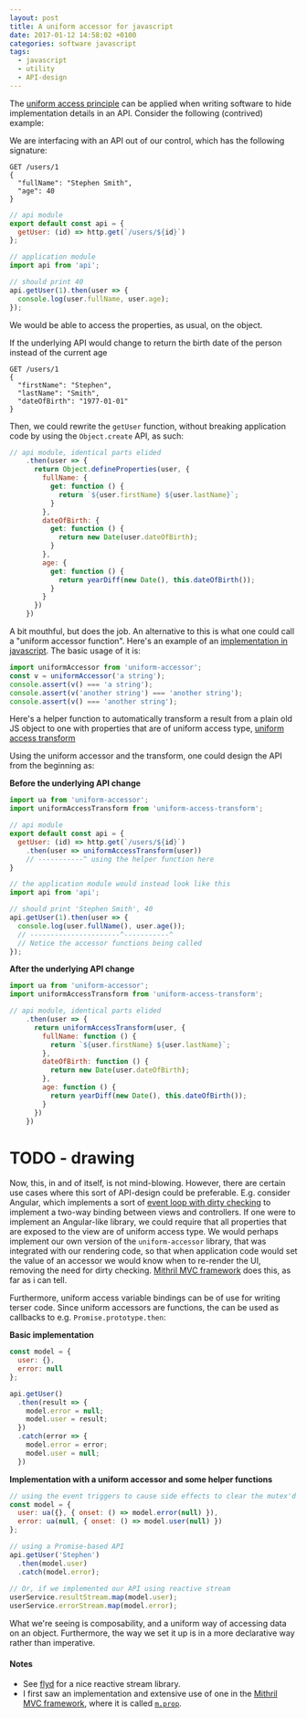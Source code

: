 ```yaml
---
layout: post
title: A uniform accessor for javascript
date: 2017-01-12 14:58:02 +0100
categories: software javascript
tags:
  - javascript
  - utility
  - API-design
---
```


The [uniform access principle][wp-uap] can be applied when writing software to hide implementation details in an API. Consider the following (contrived) example:

We are interfacing with an API out of our control, which has the following signature:

```
GET /users/1
{
  "fullName": "Stephen Smith",
  "age": 40
}
```

```javascript
// api module
export default const api = {
  getUser: (id) => http.get(`/users/${id}`)
};

// application module
import api from 'api';

// should print 40
api.getUser(1).then(user => {
  console.log(user.fullName, user.age);
});
```

We would be able to access the properties, as usual, on the object. 

If the underlying API would change to return the birth date of the person instead of the current age

```
GET /users/1
{
  "firstName": "Stephen",
  "lastName": "Smith",
  "dateOfBirth": "1977-01-01"
}
```

Then, we could rewrite the `getUser` function, without breaking application code by using the `Object.create` API, as such:

```javascript
// api module, identical parts elided
    .then(user => {
      return Object.defineProperties(user, {
        fullName: {
          get: function () {
            return `${user.firstName} ${user.lastName}`;
          }
        },
        dateOfBirth: {
          get: function () {
            return new Date(user.dateOfBirth);
          }
        },
        age: {
          get: function () {
            return yearDiff(new Date(), this.dateOfBirth());
          }
        }
      })
    })
```

A bit mouthful, but does the job. An alternative to this is what one could call a "uniform accessor function". Here's an example of an [implementation in javascript][uniform-accessor]. The basic usage of it is:

```javascript
import uniformAccessor from 'uniform-accessor';
const v = uniformAccessor('a string');
console.assert(v() === 'a string');
console.assert(v('another string') === 'another string');
console.assert(v() === 'another string');
```

Here's a helper function to automatically transform a result from a plain old JS object to one with properties that are of uniform access type, [uniform access transform][ua-transformer-gist]

Using the uniform accessor and the transform, one could design the API from the beginning as:

**Before the underlying API change**

```javascript
import ua from 'uniform-accessor';
import uniformAccessTransform from 'uniform-access-transform';

// api module
export default const api = {
  getUser: (id) => http.get(`/users/${id}`)
    .then(user => uniformAccessTransform(user))
    // -----------^ using the helper function here
}

// the application module would instead look like this
import api from 'api';

// should print 'Stephen Smith', 40
api.getUser(1).then(user => {
  console.log(user.fullName(), user.age());
  // ----------------------^-----------^
  // Notice the accessor functions being called
});
```

**After the underlying API change**

```javascript
import ua from 'uniform-accessor';
import uniformAccessTransform from 'uniform-access-transform';

// api module, identical parts elided
    .then(user => {
      return uniformAccessTransform(user, {
        fullName: function () {
          return `${user.firstName} ${user.lastName}`;
        },
        dateOfBirth: function () {
          return new Date(user.dateOfBirth);
        },
        age: function () {
          return yearDiff(new Date(), this.dateOfBirth());
        }
      })
    })
```

# TODO - drawing

Now, this, in and of itself, is not mind-blowing. However, there are certain use cases where this sort of API-design could be preferable. E.g. consider Angular, which implements a sort of [event loop with dirty checking][ng-digest] to implement a two-way binding between views and controllers. If one were to implement an Angular-like library, we could require that all properties that are exposed to the view are of uniform access type. We would perhaps implement our own version of the `uniform-accessor` library, that was integrated with our rendering code, so that when application code would set the value of an accessor we would know when to re-render the UI, removing the need for dirty checking. [Mithril MVC framework][mithril-home] does this, as far as i can tell.

Furthermore, uniform access variable bindings can be of use for writing terser code. Since uniform accessors are functions, the can be used as callbacks to e.g. `Promise.prototype.then`:

**Basic implementation**

```javascript
const model = {
  user: {},
  error: null
};

api.getUser()
  .then(result => {
    model.error = null;
    model.user = result;
  })
  .catch(error => {
    model.error = error;
    model.user = null;
  })
```

**Implementation with a uniform accessor and some helper functions**

```javascript
// using the event triggers to cause side effects to clear the mutex'd values.
const model = {
  user: ua({}, { onset: () => model.error(null) }),
  error: ua(null, { onset: () => model.user(null) })
};

// using a Promise-based API
api.getUser('Stephen')
  .then(model.user)
  .catch(model.error);
  
// Or, if we implemented our API using reactive stream
userService.resultStream.map(model.user);
userService.errorStream.map(model.error);
```

What we're seeing is composability, and a uniform way of accessing data on an object. Furthermore, the way we set it up is in a more declarative way rather than imperative.

#### Notes

- See [flyd][flyd-gh] for a nice reactive stream library.
- I first saw an implementation and extensive use of one in the [Mithril MVC framework][mithril-home], where it is called [`m.prop`][m-prop].


[wp-uap]: https://en.wikipedia.org/wiki/Uniform_access_principle
[mithril-home]: http://mithril.js.org/
[uniform-accessor]: https://github.com/roobie/uniform-accessor
[ua-transformer-gist]: https://gist.github.com/roobie/4641d331144c61cdb2fdd0ea3bd957fb
[m-prop]: http://mithril.js.org/mithril.prop.html
[ng-digest]: https://www.ng-book.com/p/The-Digest-Loop-and-apply/
[flyd-gh]: https://github.com/paldepind/flyd
